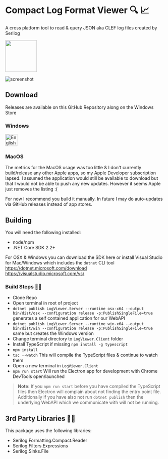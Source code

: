 # Compact Log Format Viewer :mag: :chart_with_upwards_trend:
A cross platform tool to read &amp; query JSON aka CLEF log files created by Serilog

<img src="https://raw.githubusercontent.com/warrenbuckley/Compact-Log-Format-Viewer/master/LogViewer.Client/build/logo.png?v=2" width="100" height="100">

![screenshot](screenshot.JPG?raw=true "Screenshot")

## Download
Releases are available on this GitHub Repository along on the Windows Store

### Windows
<a href='//www.microsoft.com/store/apps/9N8RV8LKTXRJ?cid=storebadge&ocid=badge'><img src='https://assets.windowsphone.com/85864462-9c82-451e-9355-a3d5f874397a/English_get-it-from-MS_InvariantCulture_Default.png' alt='English badge' style='height: 38px;' height="38" /></a>

### MacOS
The metrics for the MacOS usage was too little & I don't currently build/release any other Apple apps, so my Apple Developer subscription lapsed. I assumed the application would still be available to download but that I would not be able to push any new updates. However it seems Apple just removes the listing :(

For now I recommend you build it manually. In future I may do auto-updates via GitHub releases instead of app stores.

## Building

You will need the following installed:
- node/npm
- .NET Core SDK 2.2+

For OSX & Windows you can download the SDK here or install Visual Studio for Mac/Windows which includes the `dotnet` CLI tool<br/>
https://dotnet.microsoft.com/download<br/>
https://visualstudio.microsoft.com/vs/

### Build Steps 🔨📐
- Clone Repo
- Open terminal in root of project
- `dotnet publish LogViewer.Server --runtime osx-x64 --output bin/dist/osx --configuration release -p:PublishSingleFile=true` generates a self contained application for our WebAPI
- `dotnet publish LogViewer.Server --runtime win-x64 --output bin/dist/win --configuration release -p:PublishSingleFile=true` same but creates the Windows version
- Change terminal directory to `LogViewer.Client` folder
- Install TypeScript if missing `npm install -g typescript`
- `npm install`
- `tsc --watch` This will compile the TypeScript files & continue to watch them
- Open a new terminal in `LogViewer.Client`
- `npm run start` Will run the Electron app for development with Chrome DevTools open/launched

>**Note:** If you `npm run start` before you have compiled the TypeScript files then Electron will complain about not finding the entry point file. Additionally if you have also not run `dotnet publish` then the underlying WebAPI which we communicate with will not be running.

## 3rd Party Libraries 💖💖
This package uses the following libraries:
- Serilog.Formatting.Compact.Reader
- Serilog.Filters.Expressions
- Serilog.Sinks.File
